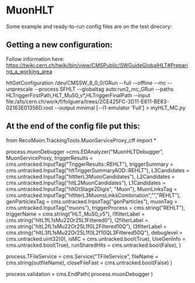 # MuonHLT

Some example and ready-to-run config files are on the test direcory: 

## Getting a new configuration: 
Follow information here: https://twiki.cern.ch/twiki/bin/view/CMSPublic/SWGuideGlobalHLT#Preparing_a_working_area

hltGetConfiguration /dev/CMSSW_8_0_0/GRun --full --offline --mc --unprescale --process SFHLT --globaltag auto:run2_mc_GRun --paths HLTriggerFirstPath,HLT_Mu50_v*,HLTriggerFinalPath --input file:/afs/cern.ch/work/f/folguera/trees/2CE425FC-3D11-E611-BE83-02163E01356D.root --output minimal [--l1-emulator 'Full'] > myHLT_MC.py

## At the end of the config file put this: 
from RecoMuon.TrackingTools.MuonServiceProxy_cff import *

process.muonDebugger =cms.EDAnalyzer("MuonHLTDebugger",
                                     MuonServiceProxy,
                                     triggerResults  = cms.untracked.InputTag("TriggerResults::REHLT"),
                                     triggerSummary  = cms.untracked.InputTag("hltTriggerSummaryAOD::REHLT"),
                                     L3Candidates    = cms.untracked.InputTag("hltIterL3MuonCandidates"), 
                                     L2Candidates    = cms.untracked.InputTag("hltL2MuonCandidates"), 
                                     L1Candidates    = cms.untracked.InputTag("hltGtStage2Digis", "Muon"), 
                                     MuonLinksTag    = cms.untracked.InputTag("hltIterL3MuonsLinksCombination","","REHLT"),
                                     genParticlesTag = cms.untracked.InputTag("genParticles"),
                                     muonTag         = cms.untracked.InputTag("muons"),
                                     triggerProcess  = cms.string("REHLT"),
                                     triggerName     = cms.string("HLT_Mu50_v5"),
                                     l1filterLabel   = cms.string("hltL1fL1sMu22Or25L1Filtered0"),
                                     l2filterLabel   = cms.string("hltL2fL1sMu22Or25L1f0L2Filtered10Q"),
                                     l3filterLabel   = cms.string("hltL3fL1sMu22Or25L1f0L2f10QL3Filtered50Q"),
                                     debuglevel      = cms.untracked.uint32(0),
                                     isMC            = cms.untracked.bool(True),
                                     UseGenInfo      = cms.untracked.bool(True),
                                     runSharedHits   = cms.untracked.bool(False),
                                     )   

process.TFileService = cms.Service("TFileService",
                                   fileName = cms.string(outfileName),
                                   closeFileFast = cms.untracked.bool(False)
                                   )


process.validation = cms.EndPath(
    process.muonDebugger
)
